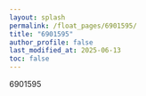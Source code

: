 ```yaml
---
layout: splash
permalink: /float_pages/6901595/
title: "6901595"
author_profile: false
last_modified_at: 2025-06-13
toc: false
---
```

 
6901595
